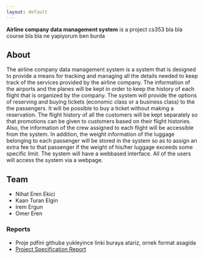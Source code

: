 ```yaml
---
layout: default
---
```


**Airline company data management system** is a project cs353 bla bla course bla bla ne yapiyorum ben burda

## About
The airline company data management system is a system that is designed to provide a means for tracking and managing all the details needed to keep track of the services provided by the airline company. The information of the airports and the planes will be kept in order to keep the history of each flight that is organized by the company. The system will provide the options of reserving and buying tickets (economic class or a business class) to the the passengers. It will be possible to buy a ticket without making a reservation. The flight history of all the customers will be kept separately so that promotions can be given to customers based on their flight histories. Also, the information of the crew assigned to each flight will be accessible from the system. In addition, the weight information of the luggage belonging to each passenger will be stored in the system so as to assign an extra fee to that passenger if the weight of his/her luggage exceeds some specific limit. The system will have a web­based interface. All of the users will access the system via a webpage.


## Team

* Nihat Eren Ekici
* Kaan Turan Elgin
* Irem Ergun
* Omer Eren

### Reports

* Proje pdfini githuba yukleyince linki buraya atariz, ornek format asagida
* [Project Specification Report](https://github.com/horus-bilkent/horus-bilkent.github.io/raw/master/specreport.pdf)
